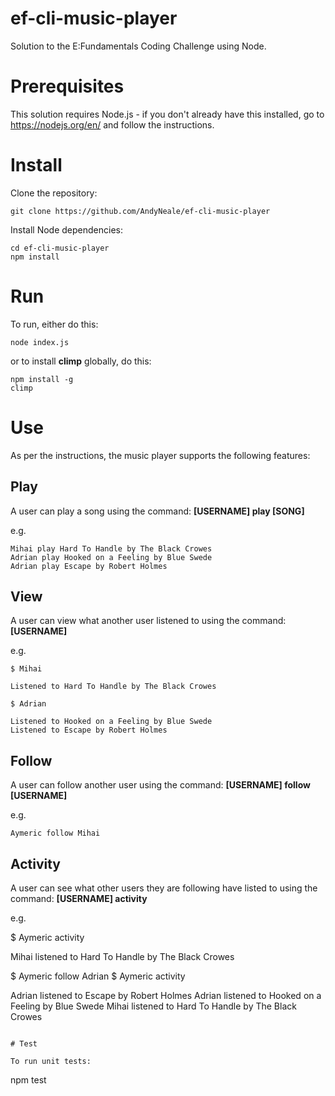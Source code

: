 # ef-cli-music-player

Solution to the E:Fundamentals Coding Challenge using Node.

# Prerequisites

This solution requires Node.js - if you don't already have this installed, go to https://nodejs.org/en/ and follow the instructions.

# Install

Clone the repository:

```
git clone https://github.com/AndyNeale/ef-cli-music-player
```

Install Node dependencies:

```
cd ef-cli-music-player
npm install
```

# Run

To run, either do this:

```
node index.js
```

or to install **climp** globally, do this:

```
npm install -g
climp
```

# Use

As per the instructions, the music player supports the following features:

## Play

A user can play a song using the command: **[USERNAME] play [SONG]**

e.g.

```
Mihai play Hard To Handle by The Black Crowes
Adrian play Hooked on a Feeling by Blue Swede
Adrian play Escape by Robert Holmes
```

## View

A user can view what another user listened to using the command: **[USERNAME]**

e.g.

```
$ Mihai

Listened to Hard To Handle by The Black Crowes

$ Adrian

Listened to Hooked on a Feeling by Blue Swede
Listened to Escape by Robert Holmes
```

## Follow

A user can follow another user using the command: **[USERNAME] follow [USERNAME]**

e.g.

```
Aymeric follow Mihai
```

## Activity

A user can see what other users they are following have listed to using the command: **[USERNAME] activity**

e.g.

$ Aymeric activity

Mihai listened to Hard To Handle by The Black Crowes

$ Aymeric follow Adrian
$ Aymeric activity

Adrian listened to Escape by Robert Holmes
Adrian listened to Hooked on a Feeling by Blue Swede
Mihai listened to Hard To Handle by The Black Crowes
```

# Test

To run unit tests:

```
npm test
```
